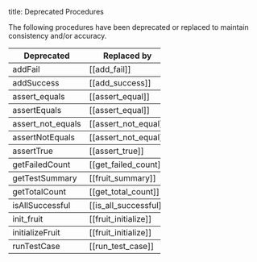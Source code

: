 title: Deprecated Procedures

The following procedures have been deprecated or replaced to maintain consistency and/or accuracy.

<table style="width:60%", rules="rows">
<tr>
<th>Deprecated</th>
<th>Replaced by</th>
</tr>
<tr>
<td>addFail</td>
<td>[[add_fail]]</td>
</tr>
<tr>
<td>addSuccess</td>
<td>[[add_success]]</td>
</tr>
<tr>
<td>assert_equals</td>
<td>[[assert_equal]]</td>
</tr>
<tr>
<td>assertEquals</td>
<td>[[assert_equal]]</td>
</tr>
<tr>
<td>assert_not_equals</td>
<td>[[assert_not_equal]]</td>
</tr>
<tr>
<td>assertNotEquals</td>
<td>[[assert_not_equal]]</td>
</tr>
<tr>
<tr>
<td>assertTrue</td>
<td>[[assert_true]]</td>
</tr>
<tr>
<td>getFailedCount</td>
<td>[[get_failed_count]]</td>
</tr>
<tr>
<td>getTestSummary</td>
<td>[[fruit_summary]]</td>
</tr>
<tr>
<td>getTotalCount</td>
<td>[[get_total_count]]</td>
</tr>
<tr>
<td>isAllSuccessful</td>
<td>[[is_all_successful]]</td>
</tr>
<tr>
<td>init_fruit</td>
<td>[[fruit_initialize]]</td>
</tr>
<tr>
<td>initializeFruit</td>
<td>[[fruit_initialize]]</td>
</tr>
<td>runTestCase</td>
<td>[[run_test_case]]</td>
</tr>
</table>  
